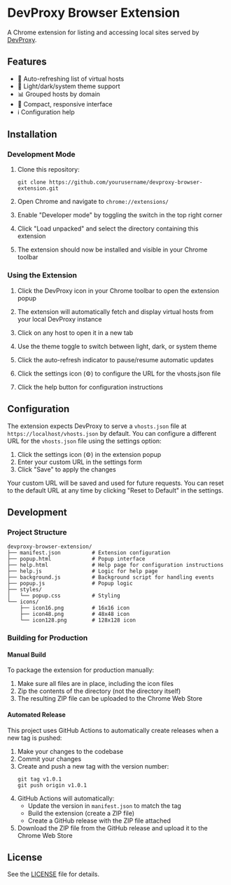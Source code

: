 # DevProxy Browser Extension

A Chrome extension for listing and accessing local sites served by [DevProxy](https://github.com/dontfreakout/dev-proxy).

## Features

- 🔄 Auto-refreshing list of virtual hosts
- 🌙 Light/dark/system theme support
- 📊 Grouped hosts by domain
- 📱 Compact, responsive interface
- ℹ️ Configuration help

## Installation

### Development Mode

1. Clone this repository:
   ```
   git clone https://github.com/yourusername/devproxy-browser-extension.git
   ```

2. Open Chrome and navigate to `chrome://extensions/`

3. Enable "Developer mode" by toggling the switch in the top right corner

4. Click "Load unpacked" and select the directory containing this extension

5. The extension should now be installed and visible in your Chrome toolbar

### Using the Extension

1. Click the DevProxy icon in your Chrome toolbar to open the extension popup

2. The extension will automatically fetch and display virtual hosts from your local DevProxy instance

3. Click on any host to open it in a new tab

4. Use the theme toggle to switch between light, dark, or system theme

5. Click the auto-refresh indicator to pause/resume automatic updates

6. Click the settings icon (⚙) to configure the URL for the vhosts.json file

7. Click the help button for configuration instructions

## Configuration

The extension expects DevProxy to serve a `vhosts.json` file at `https://localhost/vhosts.json` by default. You can configure a different URL for the `vhosts.json` file using the settings option:

1. Click the settings icon (⚙) in the extension popup
2. Enter your custom URL in the settings form
3. Click "Save" to apply the changes

Your custom URL will be saved and used for future requests. You can reset to the default URL at any time by clicking "Reset to Default" in the settings.

## Development

### Project Structure

```
devproxy-browser-extension/
├── manifest.json          # Extension configuration
├── popup.html             # Popup interface
├── help.html              # Help page for configuration instructions
├── help.js                # Logic for help page
├── background.js          # Background script for handling events
├── popup.js               # Popup logic
├── styles/
│   └── popup.css          # Styling
└── icons/
    ├── icon16.png         # 16x16 icon
    ├── icon48.png         # 48x48 icon
    └── icon128.png        # 128x128 icon
```

### Building for Production

#### Manual Build

To package the extension for production manually:

1. Make sure all files are in place, including the icon files
2. Zip the contents of the directory (not the directory itself)
3. The resulting ZIP file can be uploaded to the Chrome Web Store

#### Automated Release

This project uses GitHub Actions to automatically create releases when a new tag is pushed:

1. Make your changes to the codebase
2. Commit your changes
3. Create and push a new tag with the version number:
   ```
   git tag v1.0.1
   git push origin v1.0.1
   ```
4. GitHub Actions will automatically:
   - Update the version in `manifest.json` to match the tag
   - Build the extension (create a ZIP file)
   - Create a GitHub release with the ZIP file attached
5. Download the ZIP file from the GitHub release and upload it to the Chrome Web Store

## License

See the [LICENSE](LICENSE) file for details.
